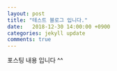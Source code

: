 ```yaml
---
layout: post
title: "테스트 블로그 입니다."
date:   2018-12-30 14:00:00 +0900
categories: jekyll update
comments: true
---
```

포스팅 내용 입니다 ^^
